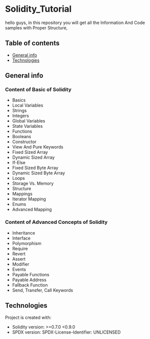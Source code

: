 # Solidity_Tutorial
hello guys, in this repository you will get all the Information And Code samples with Proper Structure,

## Table of contents
* [General info](#general-info)
* [Technologies](#technologies)


## General info
### Content of Basic of Solidity
  * Basics
  * Local Variables
  * Strings
  * Integers
  * Global Variables
  * State Variables
  * Functions
  * Booleans
  * Constructor
  * View And Pure Keywords
  * Fixed Sized Array
  * Dynamic Sized Array
  * If-Else
  * Fixed Sized Byte Array
  * Dynamic Sized Byte Array
  * Loops
  * Storage Vs. Memory
  * Structure
  * Mappings
  * Iterator Mapping
  * Enums
  * Advanced Mapping
  
  
 ### Content of Advanced Concepts of Solidity 
  * Inheritance
  * Interface
  * Polymorphism
  * Require
  * Revert
  * Assert
  * Modifier
  * Events
  * Payable Functions
  * Payable Address
  * Fallback Function
  * Send, Transfer, Call Keywords

	
## Technologies
Project is created with:
* Solidity version: >=0.7.0 <0.9.0
* SPDX version: SPDX-License-Identifier: UNLICENSED


